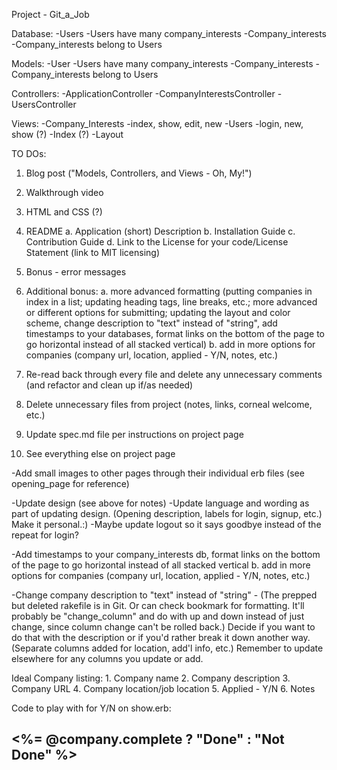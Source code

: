 Project - Git_a_Job 

Database: 
   -Users 
      -Users have many company_interests 
   -Company_interests
      -Company_interests belong to Users
      
Models: 
   -User
      -Users have many company_interests 
   -Company_interests
      -Company_interests belong to Users

Controllers:
   -ApplicationController
   -CompanyInterestsController 
   -UsersController 

Views:
    -Company_Interests
       -index, show, edit, new 
    -Users 
       -login, new, show (?)
    -Index (?)
    -Layout 
    
TO DOs:
  1. Blog post ("Models, Controllers, and Views - Oh, My!")
  2. Walkthrough video 

  5. HTML and CSS (?)
  6. README
      a. Application (short) Description
      b. Installation Guide
      c. Contribution Guide
      d. Link to the License for your code/License Statement (link to MIT licensing)
  6. Bonus - error messages 
  7. Additional bonus:
       a. more advanced formatting (putting companies in index in a list; updating heading tags, line breaks, etc.; more advanced or different options for submitting; updating the layout and color scheme, change description to "text" instead of "string", add timestamps to your databases, format links on the bottom of the page to go horizontal instead of all stacked vertical)
       b. add in more options for companies (company url, location, applied - Y/N, notes, etc.)
  8. Re-read back through every file and delete any unnecessary comments (and refactor and clean up if/as needed)
  9. Delete unnecessary files from project (notes, links, corneal welcome, etc.)
  10. Update spec.md file per instructions on project page 
  11. See everything else on project page
  
  
  

  -Add small images to other pages through their individual erb files (see opening_page for reference)
  
  -Update design (see above for notes)
      -Update language and wording as part of updating design. (Opening description, labels for login, signup, etc.) Make it personal.:)
      -Maybe update logout so it says goodbye instead of the repeat for login?
  
  -Add timestamps to your company_interests db, format links on the bottom of the page to go horizontal instead of all stacked vertical
       b. add in more options for companies (company url, location, applied - Y/N, notes, etc.)
       
  -Change company description to "text" instead of "string" - (The prepped but deleted rakefile is in Git. Or can check bookmark for formatting. It'll probably be "change_column" and do with up and down instead of just change, since column change can't be rolled back.) Decide if you want to do that with the description or if you'd rather break it down another way. (Separate columns added for location, add'l info, etc.) Remember to update elsewhere for any columns you update or add.
  
  
  
  
  Ideal Company listing:
     1. Company name
     2. Company description
     3. Company URL
     4. Company location/job location 
     5. Applied - Y/N
     6. Notes
     
     
  Code to play with for Y/N on show.erb: 
  <br>
  <h2><%= @company.complete ? "Done" : "Not Done" %></h2>
     
      
  

 

  
  